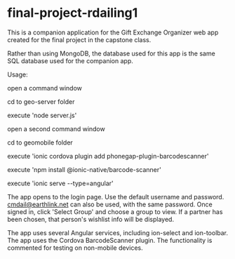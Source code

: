 # final-project-rdailing1

This is a companion application for the Gift Exchange Organizer web app created for the final project in the capstone class.

Rather than using MongoDB, the database used for this app is the same SQL database used for the companion app.

Usage:

open a command window

cd to geo-server folder

execute 'node server.js'


open a second command window

cd to geomobile folder

execute 'ionic cordova plugin add phonegap-plugin-barcodescanner'

execute 'npm install @ionic-native/barcode-scanner'

execute 'ionic serve --type=angular'

The app opens to the login page.  Use the default username and password.  cmdail@earthlink.net can also be used, with the same password.
Once signed in, click 'Select Group' and choose a group to view.  If a partner has been chosen, that person's wishlist info will be displayed.

The app uses several Angular services, including ion-select and ion-toolbar.
The app uses the Cordova BarcodeScanner plugin.  The functionality is commented for testing on non-mobile devices.
